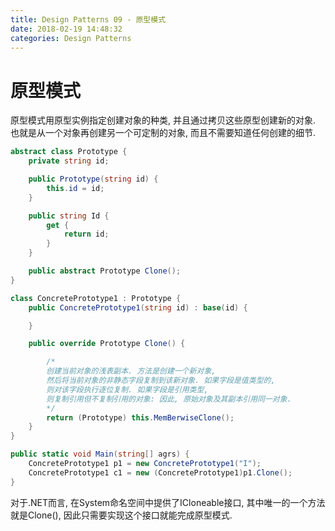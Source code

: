 ```yaml
---
title: Design Patterns 09 - 原型模式
date: 2018-02-19 14:48:32
categories: Design Patterns
---
```

# 原型模式

<!--more-->

原型模式用原型实例指定创建对象的种类, 并且通过拷贝这些原型创建新的对象. 也就是从一个对象再创建另一个可定制的对象, 而且不需要知道任何创建的细节.

```cs
abstract class Prototype {
    private string id;

    public Prototype(string id) {
        this.id = id;
    }

    public string Id {
        get {
            return id;
        }
    }

    public abstract Prototype Clone();
}

class ConcretePrototype1 : Prototype {
    public ConcretePrototype1(string id) : base(id) {

    }

    public override Prototype Clone() {

        /* 
        创建当前对象的浅表副本. 方法是创建一个新对象, 
        然后将当前对象的非静态字段复制到该新对象. 如果字段是值类型的, 
        则对该字段执行逐位复制. 如果字段是引用类型, 
        则复制引用但不复制引用的对象: 因此, 原始对象及其副本引用同一对象.
        */
        return (Prototype) this.MemBerwiseClone();
    }
}

public static void Main(string[] agrs) {
    ConcretePrototype1 p1 = new ConcretePrototype1("I");
    ConcretePrototype1 c1 = new (ConcretePrototype1)p1.Clone();
}
```

对于.NET而言, 在System命名空间中提供了ICloneable接口, 其中唯一的一个方法就是Clone(), 因此只需要实现这个接口就能完成原型模式.